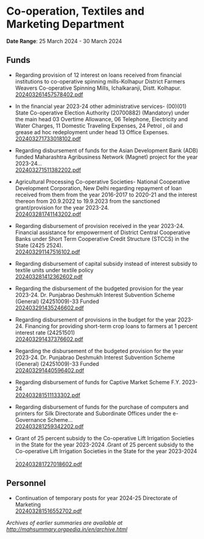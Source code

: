 # Co-operation, Textiles and Marketing Department

**Date Range**: 25 March 2024 - 30 March 2024


## Funds
- Regarding provision of 12 interest on loans received from financial institutions to co-operative spinning mills-Kolhapur District Farmers Weavers Co-operative Spinning Mills, Ichalkaranji, Distt. Kolhapur.\
  [202403261457578402.pdf](https://gr.maharashtra.gov.in/Site/Upload/Government%20Resolutions/English/202403261457578402.pdf)

- In the financial year 2023-24 other administrative services- (00)(01) State Co-operative Election Authority (20700882) (Mandatory) under the main head 03 Overtime Allowance, 06 Telephone, Electricity and Water Charges, 11 Domestic Traveling Expenses, 24 Petrol , oil and grease ad hoc redeployment under head 13 Office Expenses.\
  [202403271733018102.pdf](https://gr.maharashtra.gov.in/Site/Upload/Government%20Resolutions/English/202403271733018102.pdf)

- Regarding disbursement of funds for the Asian Development Bank (ADB) funded Maharashtra Agribusiness Network (Magnet) project for the year 2023-24...\
  [202403271511382202.pdf](https://gr.maharashtra.gov.in/Site/Upload/Government%20Resolutions/English/202403271511382202.pdf)

- Agricultural Processing Co-operative Societies- National Cooperative Development Corporation, New Delhi regarding repayment of loan received from them from the year 2016-2017 to 2020-21 and the interest thereon from 20.9.2022 to 19.9.2023 from the sanctioned grant/provision for the year 2023-24.\
  [202403281741143202.pdf](https://gr.maharashtra.gov.in/Site/Upload/Government%20Resolutions/English/202403281741143202.pdf)

- Regarding disbursement of provision received in the year 2023-24. Financial assistance for empowerment of District Central Cooperative Banks under Short Term Cooperative Credit Structure (STCCS) in the State (2425 2524).\
  [202403291147516102.pdf](https://gr.maharashtra.gov.in/Site/Upload/Government%20Resolutions/English/202403291147516102...pdf)

- Regarding disbursement of capital subsidy instead of interest subsidy to textile units under textile policy\
  [202403281412362602.pdf](https://gr.maharashtra.gov.in/Site/Upload/Government%20Resolutions/English/202403281412362602.pdf)

- Regarding the disbursement of the budgeted provision for the year 2023-24.   Dr. Punjabrao Deshmukh Interest Subvention Scheme (General) (24251009)-33 Funded\
  [202403291435246602.pdf](https://gr.maharashtra.gov.in/Site/Upload/Government%20Resolutions/English/202403291435246602.pdf)

- Regarding disbursement of provisions in the budget for the year 2023-24. Financing for providing short-term crop loans to farmers at 1 percent interest rate (24251501)\
  [202403291437376602.pdf](https://gr.maharashtra.gov.in/Site/Upload/Government%20Resolutions/English/202403291437376602.pdf)

- Regarding the disbursement of the budgeted provision for the year 2023-24. Dr. Punjabrao Deshmukh Interest Subvention Scheme (General) (24251009)-33 Funded\
  [202403291440596402.pdf](https://gr.maharashtra.gov.in/Site/Upload/Government%20Resolutions/English/202403291440596402.pdf)

- Regarding disbursement of funds for Captive Market Scheme F.Y. 2023-24\
  [202403281511133302.pdf](https://gr.maharashtra.gov.in/Site/Upload/Government%20Resolutions/English/202403281511133302.pdf)

- Regarding disbursement of funds for the purchase of computers and printers for Silk Directorate and Subordinate Offices under the e-Governance Scheme...\
  [202403281259342202.pdf](https://gr.maharashtra.gov.in/Site/Upload/Government%20Resolutions/English/202403281259342202.pdf)

- Grant of 25 percent subsidy to the Co-operative Lift Irrigation Societies in the State for the year 2023-2024 .Grant of 25 percent subsidy to the Co-operative Lift Irrigation Societies in the State for the year 2023-2024 .\
  [202403281727018602.pdf](https://gr.maharashtra.gov.in/Site/Upload/Government%20Resolutions/English/202403281727018602.pdf)

## Personnel
- Continuation of temporary posts for year 2024-25 Directorate of Marketing\
  [202403281516552702.pdf](https://gr.maharashtra.gov.in/Site/Upload/Government%20Resolutions/English/202403281516552702.pdf)


*Archives of earlier summaries are available at http://mahsummary.orgpedia.in/en/archive.html*